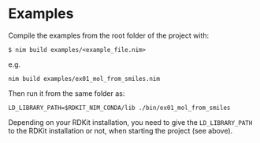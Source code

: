# Examples

Compile the examples from the root folder of the project with:

    $ nim build examples/<example_file.nim>

e.g.

    nim build examples/ex01_mol_from_smiles.nim

Then run it from the same folder as:

    LD_LIBRARY_PATH=$RDKIT_NIM_CONDA/lib ./bin/ex01_mol_from_smiles

Depending on your RDKit installation, you need to give the `LD_LIBRARY_PATH` to the RDKit installation or not, when starting the project (see above).
